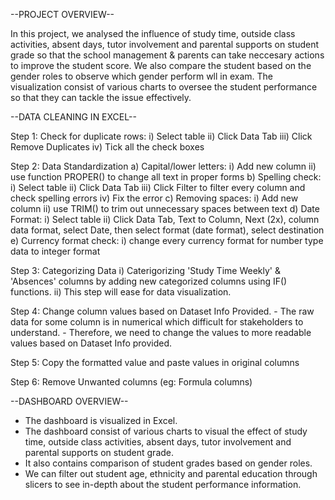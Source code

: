 --PROJECT OVERVIEW--

In this project, we analysed the influence of study time, outside class activities, absent days, tutor involvement and parental supports on student grade so that the school management & parents can take neccesary actions to improve the student score. 
We also compare the student based on the gender roles to observe which gender perform wll in exam. The visualization consist of various charts to oversee the student performance so that they can tackle the issue effectively.


--DATA CLEANING IN EXCEL--


Step 1: Check for duplicate rows:
   i) Select table
  ii) Click Data Tab
  iii) Click Remove Duplicates
   iv) Tick all the check boxes

Step 2: Data Standardization
  a) Capital/lower letters:
    i) Add new column
    ii) use function PROPER() to change all text in proper forms
  b) Spelling check:
   i) Select table
   ii) Click Data Tab
   iii) Click Filter to filter every column and check spelling errors
   iv) Fix the error
  c) Removing spaces:
   i) Add new column
   ii) use TRIM() to trim out unnecessary spaces between text
  d) Date Format:
   i) Select table
   ii) Click Data Tab, Text to Column, Next (2x), column data format, select Date, then select format (date format), select destination
  e) Currency format check:
    i) change every currency format for number type data to integer format

Step 3: Categorizing Data
    i) Caterigorizing 'Study Time Weekly' & 'Absences' columns by adding new categorized columns using IF() functions.
    ii) This step will ease for data visualization.

Step 4: Change column values based on Dataset Info Provided. 
    - The raw data for some column is in numerical which difficult for stakeholders to understand.
    - Therefore, we need to change the values to more readable values based on Dataset Info provided.

Step 5: Copy the formatted value and paste values in original columns

Step 6: Remove Unwanted columns (eg: Formula columns)




--DASHBOARD OVERVIEW--

- The dashboard is visualized in Excel.
- The dashboard consist of various charts to visual the effect of study time, outside class activities, absent days, tutor involvement and parental supports on student grade.
- It also contains comparison of student grades based on gender roles.
- We can filter out student age, ethnicity and parental education through slicers to see in-depth about the student performance information.






  
